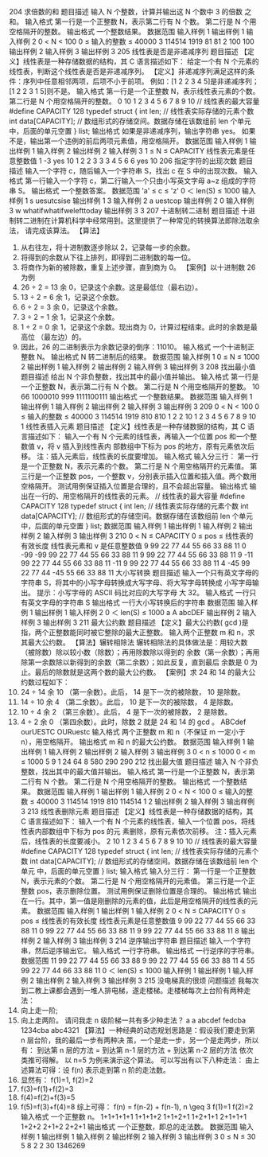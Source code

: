 204
求倍数的和
题目描述
输入 N 个整数，计算并输出这 N 个数中 3 的倍数 之和。
输入格式
第一行是一个正整数 N，表示第二行有 N 个数。
第二行是 N 个用空格隔开的整数。
输出格式
一个整数结果。
数据范围
输入样例 1
输出样例 1
输入样例 2
0 < N < 100
0 ≤ 输入的整数 ≤ 40000
3
114514 1919 81
81
2
100 100
输出样例 2
输入样例 3
输出样例 3
205
线性表是否是非递减序列
题目描述
【定义】线性表是一种存储数据的结构，其 C 语言描述如下：
给定一个有 N 个元素的线性表，判断这个线性表是否是非递减序列。
【定义】非递减序列满足这样的条件：序列中任意相邻两项，后项不小于前项。
例如：[1 2 2 3 4 5]是非递减序列；[1 2 2 3 1 5]则不是。
输入格式
第一行是一个正整数 N，表示线性表元素的个数。
第二行是 N 个用空格隔开的整数。
0
10
1 2 3 4 5 6 7 8 9 10
// 线性表的最大容量
#define CAPACITY 128
typedef struct {
int len; // 线性表实际存储的元素个数
int data[CAPACITY]; // 数组形式的存储空间。数据存储在该数组前 len 个单元
中，后面的单元空置
} list;
输出格式
如果是非递减序列，输出字符串 yes。
如果不是，输出第一个违例的前后两项元素值，用空格隔开。
数据范围
输入样例 1
输出样例 1
输入样例 2
输出样例 2
输入样例 3
1 ≤ N ≤ CAPACITY
线性表元素是任意整数值
1
-3
yes
10
1 2 2 3 3 3 4 5 6 6
yes
10
206
指定字符的出现次数
题目描述
输入一个字符 c，随后输入一个字符串 S，找出 c 在 S 中的出现次数。
输入格式
第一行输入一个字符 c，第二行输入一个只由小写英文字母 a~z 组成的字符串 S。
输出格式
一个整数答案。
数据范围
'a' ≤ c ≤ 'z'
0 ＜ len(S) ≤ 1000
输入样例 1
s
uesutcsise
输出样例 1
3
输入样例 2
a
uestcop
输出样例 2
0
输入样例 3
w
whatifwhatifwelefttoday
输出样例 3
3
207
十进制转二进制
题目描述
十进制转二进制在计算机科学中经常用到。这里提供了一种常见的转换算法即除法取余法，
请完成该算法。
【算法】

1. 从右往左，将十进制数逐步除以 2，记录每一步的余数。
2. 将得到的余数从下往上排列，即得到二进制数的每一位。
3. 将商作为新的被除数，重复上述步骤，直到商为 0。
   【案例】以十进制数 26 为例
4. 26 ÷ 2 = 13 余 0，记录这个余数。这是最低位（最右边）。
5. 13 ÷ 2 = 6 余 1，记录这个余数。
6. 6 ÷ 2 = 3 余 0，记录这个余数。
7. 3 ÷ 2 = 1 余 1，记录这个余数。
8. 1 ÷ 2 = 0 余 1，记录这个余数。现出商为 0，计算过程结束。此时的余数是最高位
   （最左边）的。
9. 因此，26 的二进制表示为余数记录的倒序：11010。
   输入格式
   一个十进制正整数 N。
   输出格式
   N 转二进制后的结果。
   数据范围
   输入样例 1
   0 ≤ N ≤ 1000
   2
   输出样例 1
   输入样例 2
   输出样例 2
   输入样例 3
   输出样例 3
   208
   找出最小值
   题目描述
   给出 N 个非负整数，找出其中的最小值并输出。
   输入格式
   第一行是一个正整数 N，表示第二行有 N 个数。
   第二行是 N 个用空格隔开的整数。
   10
   66
   1000010
   999
   1111100111
   输出格式
   一个整数结果。
   数据范围
   输入样例 1
   输出样例 1
   输入样例 2
   输出样例 2
   输入样例 3
   输出样例 3
   209
   0 < N < 100
   0 ≤ 输入的整数 ≤ 40000
   3
   114514 1919 810
   810
   1
   2
   2
   10
   1 2 3 4 5 6 7 8 9 10
   1
   线性表插入元素
   题目描述
   【定义】线性表是一种存储数据的结构，其 C 语言描述如下：
   输入一个有 N 个元素的线性表，再输入一个位置 pos 和一个整数值 v，将 v 插入到线性表内
   部数组中下标为 pos 的地方，原有元素依次后移。
   注：插入元素后，线性表的长度要增加。
   输入格式
   输入分三行：
   第一行是一个正整数 N，表示元素的个数。
   第二行是 N 个用空格隔开的元素值。
   第三行是一个正整数 pos，一个整数 v，分别表示插入位置和插入值。两个数用空格隔开。
   测试用例保证插入位置是合理的，且不会超出容量。
   输出格式
   输出在一行的、用空格隔开的线性表的元素。
   // 线性表的最大容量
   #define CAPACITY 128
   typedef struct {
   int len; // 线性表实际存储的元素个数
   int data[CAPACITY]; // 数组形式的存储空间。数据存储在该数组前 len 个单元
   中，后面的单元空置
   } list;
   数据范围
   输入样例 1
   输出样例 1
   输入样例 2
   输出样例 2
   输入样例 3
   输出样例 3
   210
   0 < N ≤ CAPACITY
   0 ≤ pos ≤ 线性表的有效长度
   线性表元素和 v 是任意整数值
   9
   99 22 77 44 55 66 33 88 11
   0 -99
   -99 99 22 77 44 55 66 33 88 11
   9
   99 22 77 44 55 66 33 88 11
   9 -11
   99 22 77 44 55 66 33 88 11 -11
   9
   99 22 77 44 55 66 33 88 11
   4 -45
   99 22 77 44 -45 55 66 33 88 11
   大小写转换
   题目描述
   输入一个只有英文字母的字符串 S，将其中的小写字母转换成大写字母、将大写字母转换成
   小写字母输出。
   提示：小写字母的 ASCII 码比对应的大写字母 大 32。
   输入格式
   一行只有英文字母的字符串 S
   输出格式
   一行大小写转换后的字符串
   数据范围
   输入样例 1
   输出样例 1
   输入样例 2
   0 ＜ len(S) ≤ 1000
   a
   A
   abcDEF
   输出样例 2
   输入样例 3
   输出样例 3
   211
   最大公约数
   题目描述
   【定义】最大公约数( gcd )是指，两个正整数能同时被它整除的最大正整数。
   输入两个正整数 m 和 n，求其最大公约数。
   【算法】辗转相除法
   辗转相除法的具体做法是：用较大数（被除数）除以较小数（除数）；再用除数除以得到的
   余数（第一余数）；再用除第一余数除以新得到的余数（第二余数）；如此反复，直到最后
   余数是 0 为止。最后的除数就是这两个数的最大公约数。
   【案例】求 24 和 14 的最大公约数过程如下：
10. 24 ÷ 14 余 10 （第一余数）。此后， 14 是下一次的被除数， 10 是除数。
11. 14 ÷ 10 余 4 （第二余数）。此后， 10 是下一次的被除数， 4 是除数。
12. 10 ÷ 4 余 2 （第三余数）。此后， 4 是下一次的被除数， 2 是除数。
13. 4 ÷ 2 余 0 （第四余数）。此时，除数 2 就是 24 和 14 的 gcd 。
    ABCdef
    ourUESTC
    OURuestc
    输入格式
    两个正整数 m 和 n（不保证 m 一定小于 n），用空格隔开。
    输出格式
    m 和 n 的最大公约数。
    数据范围
    输入样例 1
    输出样例 1
    输入样例 2
    输出样例 2
    输入样例 3
    输出样例 3
    0 < n ≤ 1000
    0 < m ≤ 1000
    5 9
    1
    24 64
    8
    580 290
    290
    212
    找出最大值
    题目描述
    输入 N 个非负整数，找出其中的最大值并输出。
    输入格式
    第一行是一个正整数 N，表示第二行有 N 个数。
    第二行是 N 个用空格隔开的整数。
    输出格式
    一个整数结果。
    数据范围
    输入样例 1
    输出样例 1
    输入样例 2
    0 < N < 100
    0 ≤ 输入的整数 ≤ 40000
    3
    114514 1919 810
    114514
    1
    2
    输出样例 2
    输入样例 3
    输出样例 3
    213
    线性表删除元素
    题目描述
    【定义】线性表是一种存储数据的结构，其 C 语言描述如下：
    输入一个有 N 个元素的线性表，输入一个位置 pos，将线性表内部数组中下标为 pos 的元
    素删除，原有元素依次前移。
    注：插入元素后，线性表的长度要减小。
    2
    10
    1 2 3 4 5 6 7 8 9 10
    10
    // 线性表的最大容量
    #define CAPACITY 128
    typedef struct {
    int len; // 线性表实际存储的元素个数
    int data[CAPACITY]; // 数组形式的存储空间。数据存储在该数组前 len 个单元
    中，后面的单元空置
    } list;
    输入格式
    输入分三行：
    第一行是一个正整数 N，表示元素的个数。
    第二行是 N 个用空格隔开的元素值。
    第三行是一个正整数 pos，表示删除位置。
    测试用例保证删除位置是合理的。
    输出格式
    输出在一行。其中，第一值是刚删除的元素的值，此后是用空格隔开的线性表的元素。
    数据范围
    输入样例 1
    输出样例 1
    输入样例 2
    0 < N ≤ CAPACITY
    0 ≤ pos ≤ 线性表的有效长度
    线性表元素是任意整数值
    9
    99 22 77 44 55 66 33 88 11
    0
    99 22 77 44 55 66 33 88 11
    9
    99 22 77 44 55 66 33 88 11
    8
    输出样例 2
    输入样例 3
    输出样例 3
    214
    逆序输出字符串
    题目描述
    输入一个字符串，然后逆序输出它。
    输入格式
    一行字符串。
    输出格式
    一行逆序的字符串。
    数据范围
    11 99 22 77 44 55 66 33 88
    9
    99 22 77 44 55 66 33 88 11
    4
    55 99 22 77 44 66 33 88 11
    0 ＜ len(S) ≤ 1000
    输入样例 1
    输出样例 1
    输入样例 2
    输出样例 2
    输入样例 3
    输出样例 3
    215
    没电梯真的很烦
    问题描述
    我每次到二教上课都会遇到一堆人排电梯，遂走楼梯。走楼梯每次上台阶有两种走法：
14. 向上走一阶;
15. 向上走两阶。
    请问我走 n 级阶梯一共有多少种走法？
    a
    a
    abcdef
    fedcba
    1234cba
    abc4321
    【算法】一种经典的动态规划思路是：假设我们要走到第 n 层台阶，我的最后一步有两种决
    策，一个是走一步，另一个是走两步，所以有：
    到达第 n 层的方法 = 到达第 n-1 层的方法 + 到达第 n-2 层的方法
    依次类推可得解。
    以 n=5 为例来演示这个算法。
    可以写出有以下八种走法：
    由上述算法可得：设 f(n) 表示走到第 n 阶的走法数。
16. 显然有： f(1)=1, f(2)=2
17. f(3)=f(1)+f(2)=3
18. f(4)=f(2)+f(3)=5
19. f(5)=f(3)+f(4)=8
    综上可得：
    f(n) = f(n-2) + f(n-1), n \geq 3
    f(1)=1
    f(2)=2
    输入格式
    一个正整数 n。
    1+1+1+1+1
    1+1+1+2
    1+1+2+1
    1+2+1+1
    2+1+1+1
    1+2+2
    2+1+2
    2+2+1
    输出格式
    一个正整数，即总的走法数。
    数据范围
    输入样例 1
    输出样例 1
    输入样例 2
    输出样例 2
    输入样例 3
    输出样例 3
    0 ≤ N ≤ 30
    5
    8
    2
    2
    30
    1346269
